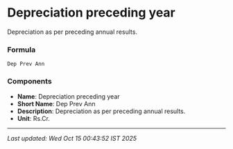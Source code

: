 # Depreciation preceding year
Depreciation as per preceding annual results.

### Formula
```text
Dep Prev Ann
```


### Components
- **Name**: Depreciation preceding year
- **Short Name**: Dep Prev Ann
- **Description**: Depreciation as per preceding annual results.
- **Unit**: Rs.Cr.

---
*Last updated: Wed Oct 15 00:43:52 IST 2025*

